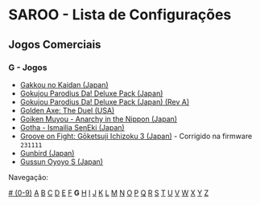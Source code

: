 # SAROO - Lista de Configurações

## Jogos Comerciais

### G - Jogos

- [Gakkou no Kaidan (Japan)](../../../Regions/Retails/Japan/GS-9026/README.md)
- [Gokujou Parodius Da! Deluxe Pack (Japan)](../../../Regions/Retails/Japan/T-9501G/V1.001/README.md)
- [Gokujou Parodius Da! Deluxe Pack (Japan) (Rev A)](../../../Regions/Retails/Japan/T-9501G/V1.002/README.md)
- [Golden Axe: The Duel (USA)](../../../Regions/Retails/USA/MK-81045/README.md)
- [Goiken Muyou - Anarchy in the Nippon (Japan)](../../../Regions/Retails/Japan/T-28902G/README.md)
- [Gotha - Ismailia SenEki (Japan)](../../../Regions/Retails/Japan/GS-9009/README.md)
- [Groove on Fight: Gōketsuji Ichizoku 3 (Japan)](../../../Regions/Retails/Japan/T-14411G/README.md) - Corrigido na firmware `231111`
- [Gunbird (Japan)](../../../Regions/Retails/Japan/T-14402G/README.md)
- [Gussun Oyoyo S (Japan)](../../../Regions/Retails/Japan/T-26101G/README.md)

Navegação:

[# (0-9)](./09.md) [A](./A.md) [B](./B.md) [C](./C.md) [D](./D.md) [E](./E.md) [F](./F.md) **G** [H](./H.md) [I](./I.md) [J](./J.md) [K](./K.md) [L](./L.md) [M](./M.md) [N](./N.md) [O](./O.md) [P](./P.md) [Q](./Q.md) [R](./R.md) [S](./S.md) [T](./T.md) [U](./U.md) [V](./V.md) [W](./W.md) [X](./X.md) [Y](./Y.md) [Z](./Z.md)
